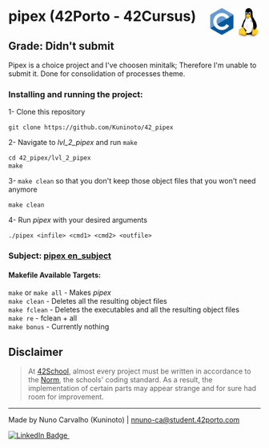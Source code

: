 # pipex (42Porto - 42Cursus) <img src="https://github.com/devicons/devicon/blob/master/icons/linux/linux-original.svg" title="Linux" alt="Linux Logo" width="50" height="60" align="right" /> <img src="https://github.com/devicons/devicon/blob/master/icons/c/c-original.svg" title="C" alt="C Logo" width="55" height="55" align="right" />&nbsp; 

## Grade: Didn't submit
Pipex is a choice project and I've choosen minitalk; Therefore I'm unable to submit it. 
Done for consolidation of processes theme.

### Installing and running the project:

1- Clone this repository
	
	git clone https://github.com/Kuninoto/42_pipex
2- Navigate to _lvl_2_pipex_ and run `make`
	
	cd 42_pipex/lvl_2_pipex
   	make
3- `make clean` so that you don't keep those object files that you won't need anymore

	make clean
4- Run _pipex_ with your desired arguments

	./pipex <infile> <cmd1> <cmd2> <outfile>

###  Subject: [pipex en_subject](./extras/en.subject_pipex.pdf)

#### Makefile Available Targets:  
`make` or `make all` - Makes _pipex_  
`make clean` - Deletes all the resulting object files  
`make fclean` - Deletes the executables and all the resulting object files  
`make re` - fclean + all  
`make bonus` - Currently nothing

## Disclaimer
> At [42School](https://en.wikipedia.org/wiki/42_(school)), almost every project must be written in accordance to the [Norm](./extras/en_norm.pdf), the schools' coding standard. As a result, the implementation of certain parts may appear strange and for sure had room for improvement.

---
Made by Nuno Carvalho (Kuninoto) | nnuno-ca@student.42porto.com  
<div id="badge"> <a href="https://www.linkedin.com/in/nuno-carvalho-218822247"/> <img src="https://img.shields.io/badge/LinkedIn-blue?style=for-the-badge&logo=linkedin&logoColor=white" alt="LinkedIn Badge"/>&nbsp;
